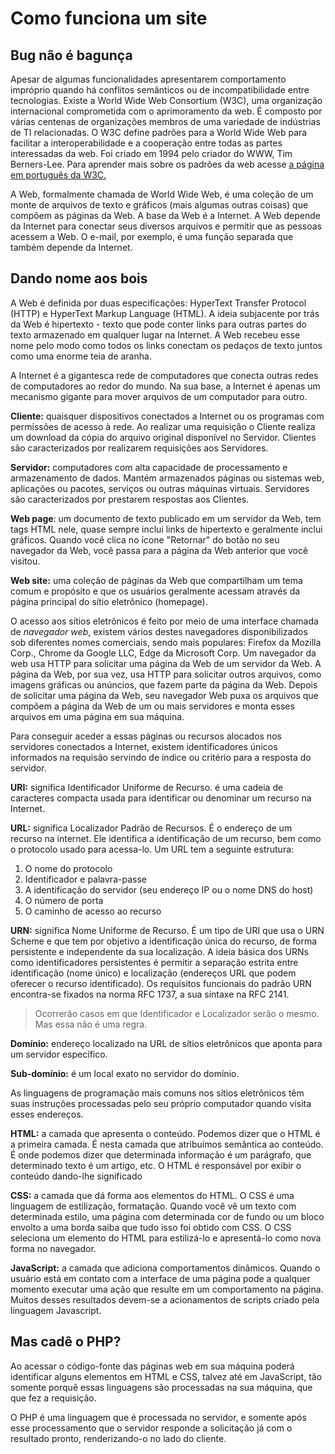 # Como funciona um site

## Bug não é bagunça
Apesar de algumas funcionalidades apresentarem comportamento impróprio quando há conflitos semânticos ou de incompatibilidade entre tecnologias. Existe a World Wide Web Consortium (W3C), uma organização internacional comprometida com o aprimoramento da web. É composto por várias centenas de organizações membros de uma variedade de indústrias de TI relacionadas. O W3C define padrões para a World Wide Web para facilitar a interoperabilidade e a cooperação entre todas as partes interessadas da web. Foi criado em 1994 pelo criador do WWW, Tim Berners-Lee. Para aprender mais sobre os padrões da web acesse [a página em português da W3C.](http://www.w3c.br/Padroes/)

A Web, formalmente chamada de World Wide Web, é uma coleção de um monte de arquivos de texto e gráficos (mais algumas outras coisas) que compõem as páginas da Web. A base da Web é a Internet. A Web depende da Internet para conectar seus diversos arquivos e permitir que as pessoas acessem a Web. O e-mail, por exemplo, é uma função separada que também depende da Internet.

## Dando nome aos bois

A Web é definida por duas especificações: HyperText Transfer Protocol (HTTP) e HyperText Markup Language (HTML). A ideia subjacente
por trás da Web é hipertexto - texto que pode conter links para outras partes do texto armazenado em qualquer lugar na Internet. A Web recebeu esse nome pelo modo como todos os links conectam os pedaços de texto juntos como uma enorme teia de aranha.

A Internet é a gigantesca rede de computadores que conecta outras redes de computadores ao redor do mundo. Na sua base, a Internet é apenas um mecanismo gigante para mover arquivos de um computador para outro.

__Cliente:__ quaisquer dispositivos conectados a Internet ou os programas com permissões de acesso à rede. Ao realizar uma requisição o Cliente realiza um download da cópia do arquivo original disponível no Servidor. Clientes são caracterizados por realizarem requisições aos Servidores.

__Servidor:__ computadores com alta capacidade de processamento e armazenamento de dados. Mantém armazenados páginas ou sistemas web, aplicações ou pacotes, serviços ou outras máquinas virtuais. Servidores são caracterizados por prestarem respostas aos Clientes.


__Web page__: um documento de texto publicado
em um servidor da Web, tem tags HTML nele, quase
sempre inclui links de hipertexto e geralmente
inclui gráficos. Quando você clica no ícone "Retornar" do botão no seu navegador da Web, você passa para a página da Web anterior que você visitou.

__Web site:__ uma coleção de páginas da Web que
compartilham um tema comum e propósito e que os usuários geralmente acessam através da página principal do sítio eletrônico (homepage).

O acesso aos sítios eletrônicos é feito por meio de uma interface chamada de *navegador web*, existem vários destes navegadores disponibilizados sob diferentes nomes comerciais, sendo mais populares: Firefox da Mozilla Corp., Chrome da Google LLC, Edge da Microsoft Corp.  Um navegador da web usa HTTP para solicitar uma página da Web de um servidor da Web. A página da Web, por sua vez, usa HTTP para solicitar outros arquivos, como imagens gráficas ou anúncios, que fazem parte da página da Web. Depois de solicitar uma página da Web, seu navegador Web puxa os arquivos que compõem a página da Web de um ou mais servidores e monta esses arquivos em uma página em sua máquina.

Para conseguir aceder a essas páginas ou recursos alocados nos servidores conectados a Internet, existem identificadores únicos informados na requisão servindo de índice ou critério para a resposta do servidor.

__URI:__ significa Identificador Uniforme de Recurso. é uma cadeia de caracteres compacta usada para identificar ou denominar um recurso na Internet. 

__URL:__ significa Localizador Padrão de Recursos. É o endereço de um recurso na internet. Ele identifica a identificação de um recurso, bem como o protocolo usado para acessa-lo. Um URL tem a seguinte estrutura:  
1. O nome do protocolo
2. Identificador e palavra-passe
3. A identificação do servidor (seu endereço IP ou o nome DNS do host)
4. O número de porta
5. O caminho de acesso ao recurso

__URN:__ significa Nome Uniforme de Recurso. É um tipo de URI que usa o URN Scheme e que tem por objetivo a identificação única do recurso, de forma persistente e independente da sua localização. A ideia básica dos URNs como identificadores persistentes é permitir a separação estrita entre identificação (nome único) e localização (endereços URL que podem oferecer o recurso identificado). Os requisitos funcionais do padrão URN encontra-se fixados na norma RFC 1737, a sua sintaxe na RFC 2141.

>Ocorrerão casos em que Identificador e Localizador serão o mesmo. Mas essa não é uma regra.

__Domínio:__ endereço localizado na URL de sítios eletrônicos que aponta para um servidor específico.

__Sub-domínio:__ é um local exato no servidor do domínio.

As linguagens de programação mais comuns nos sítios eletrônicos têm suas instruções processadas pelo seu próprio computador quando visita esses endereços.

__HTML:__ a camada que apresenta o conteúdo. Podemos dizer que o HTML é a primeira camada. É nesta camada que atribuímos semântica ao conteúdo. É onde podemos dizer que determinada informação é um parágrafo, que determinado texto é um artigo, etc. O HTML é responsável por exibir o conteúdo dando-lhe significado

__CSS:__  a camada que dá forma aos elementos do HTML. O CSS é uma linguagem de estilização, formatação. Quando você vê um texto com determinada estilo, uma página com determinada cor de fundo ou um bloco envolto a uma borda saiba que tudo isso foi obtido com CSS. O CSS seleciona um elemento do HTML para estilizá-lo e apresentá-lo como nova forma no navegador.

__JavaScript:__ a camada que adiciona comportamentos dinâmicos. Quando o usuário está em contato com a interface de uma página pode a qualquer momento executar uma ação que resulte em um comportamento na página. Muitos desses resultados devem-se a acionamentos de scripts criado pela linguagem Javascript.

## Mas cadê o PHP?
Ao acessar o código-fonte das páginas web em sua máquina poderá identificar alguns elementos em HTML e CSS, talvez até em JavaScript, tão somente porquê essas linguagens são processadas na sua máquina, que que fez a requisição.

O PHP é uma linguagem que é processada no servidor, e somente após esse processamento que o servidor responde a solicitação já com o resultado pronto, renderizando-o no lado do cliente.